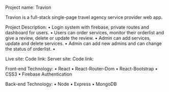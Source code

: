 Project name: Travion

Travion is a full-stack single-page travel agency service provider web app.

Project Description:
• Login system with firebase, private routes and dashboard for users.
• Users can order services, monitor their orderlist and give a review, delete or update the review.
• Admin can add services, update and delete services.
• Admin can add new admins and can change the status of orderlist.
• 


Live site:
Code link:
Server site:
Code link:


Front-end Technology:
• React
• React-Router-Dom
• React-Bootstrap
• CSS3
• Firebase Authentication

Back-end Technology:
• Node
• Express
• MongoDB